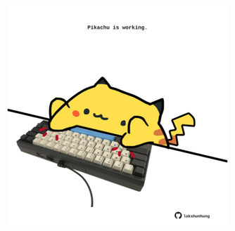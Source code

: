<!-- built at 05/01/2022, 22:00:48 UTC -->
<p align="center">
  <img width="500" height="500" src="./ReadmeImage.svg">
</p>
